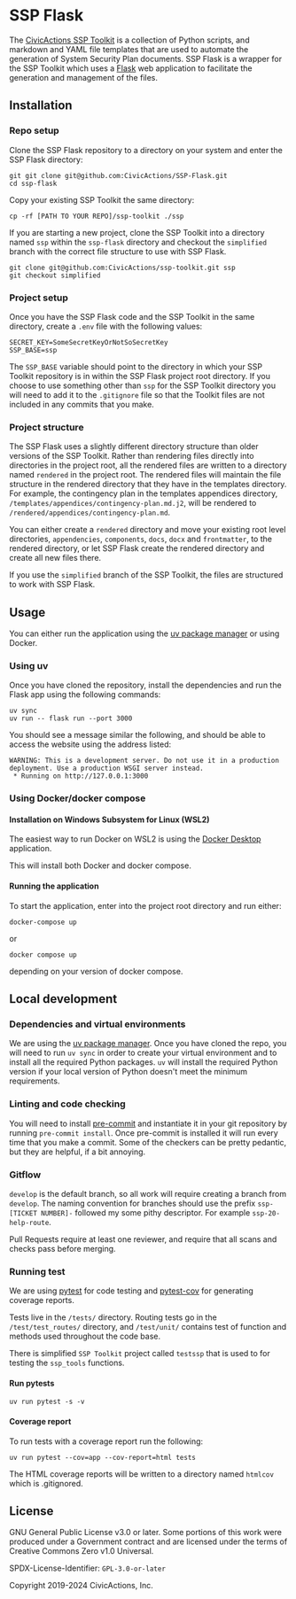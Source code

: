 # SSP Flask

The [CivicActions SSP Toolkit](https://github.com/Civicactions/ssp-toolkit) is a collection of Python
scripts, and markdown and YAML file templates that are used to automate the generation of System Security
Plan documents. SSP Flask is a wrapper for the SSP Toolkit which uses a
[Flask](https://flask.palletsprojects.com/en/stable/) web application to facilitate the generation and
management of the files.

## Installation

### Repo setup

Clone the SSP Flask repository to a directory on your system and enter the SSP Flask directory:

```shell
git git clone git@github.com:CivicActions/SSP-Flask.git
cd ssp-flask
```

Copy your existing SSP Toolkit the same directory:

```shell
cp -rf [PATH TO YOUR REPO]/ssp-toolkit ./ssp
```

If you are starting a new project, clone the SSP Toolkit into a directory named `ssp` within the `ssp-flask`
directory and checkout the `simplified` branch with the correct file structure to use with SSP Flask.

```shell
git clone git@github.com:CivicActions/ssp-toolkit.git ssp
git checkout simplified
```

### Project setup

Once you have the SSP Flask code and the SSP Toolkit in the same directory, create a `.env` file with the
following values:

```dotenv
SECRET_KEY=SomeSecretKeyOrNotSoSecretKey
SSP_BASE=ssp
```

The `SSP_BASE` variable should point to the directory in which your SSP Toolkit repository is in within the SSP
Flask project root directory. If you choose to use something other than `ssp` for the SSP Toolkit directory
you will need to add it to the `.gitignore` file so that the Toolkit files are not included in any commits
that you make.

### Project structure

The SSP Flask uses a slightly different directory structure than older versions of the SSP Toolkit. Rather
than rendering files directly into directories in the project root, all the rendered files are written to a
directory named `rendered` in the project root. The rendered files will maintain the file structure in the
rendered directory that they have in the templates directory. For example, the contingency plan in the
templates appendices directory, `/templates/appendices/contingency-plan.md.j2`, will be rendered to
`/rendered/appendices/contingency-plan.md`.

You can either create a `rendered` directory and move your existing root level directories,
`appendencies`, `components`, `docs`, `docx` and `frontmatter`, to the rendered
directory, or let SSP Flask create the rendered directory and create all new files there.

If you use the `simplified` branch of the SSP Toolkit, the files are structured to work with SSP Flask.

## Usage

You can either run the application using the [uv package manager](https://docs.astral.sh/uv/)
or using Docker.

### Using uv

Once you have cloned the repository, install the dependencies and run the Flask
app using the following commands:

```shell
uv sync
uv run -- flask run --port 3000
```

You should see a message similar the following, and should be able to access
the website using the address listed:

```shell
WARNING: This is a development server. Do not use it in a production deployment. Use a production WSGI server instead.
 * Running on http://127.0.0.1:3000
```

### Using Docker/docker compose

#### Installation on Windows Subsystem for Linux (WSL2)

The easiest way to run Docker on WSL2 is using the
[Docker Desktop](https://www.docker.com/products/docker-desktop) application.

This will install both Docker and docker compose.

#### Running the application

To start the application, enter into the project root directory and run either:

```shell
docker-compose up
```

or

```shell
docker compose up
```

depending on your version of docker compose.

## Local development

### Dependencies and virtual environments

We are using the [uv package manager](https://docs.astral.sh/uv/getting-started/installation/). Once you have
cloned the repo, you will need to run `uv sync` in order to create your virtual environment and to install
all the required Python packages. `uv` will install the required Python version if your local version of
Python doesn't meet the minimum requirements.

### Linting and code checking

You will need to install [pre-commit](https://pre-commit.com/#install) and instantiate it in your git
repository by running `pre-commit install`. Once pre-commit is installed it will run every time that you make
a commit. Some of the checkers can be pretty pedantic, but they are helpful, if a bit annoying.

### Gitflow

`develop` is the default branch, so all work will require creating a branch from `develop`. The naming
convention for branches should use the prefix `ssp-[TICKET NUMBER]-` followed my some pithy descriptor. For example `ssp-20-help-route`.

Pull Requests require at least one reviewer, and require that all scans and checks pass before merging.

### Running test

We are using [pytest](https://docs.pytest.org/en/stable/) for code testing and
[pytest-cov](https://pytest-cov.readthedocs.io/en/latest/) for generating coverage reports.

Tests live in the `/tests/` directory. Routing tests go in the `/test/test_routes/` directory, and `/test/unit/` contains test of function and
methods used throughout the code base.

There is simplified `SSP Toolkit` project called `testssp` that is used to for testing
the `ssp_tools` functions.

#### Run pytests

```shell
uv run pytest -s -v
```

#### Coverage report

To run tests with a coverage report run the following:

```shell
uv run pytest --cov=app --cov-report=html tests
```

The HTML coverage reports will be written to a directory named `htmlcov` which is .gitignored.

## License

GNU General Public License v3.0 or later. Some portions of this work were produced under a Government contract and are licensed under the terms of Creative Commons Zero v1.0 Universal.

SPDX-License-Identifier: `GPL-3.0-or-later`

Copyright 2019-2024 CivicActions, Inc.

